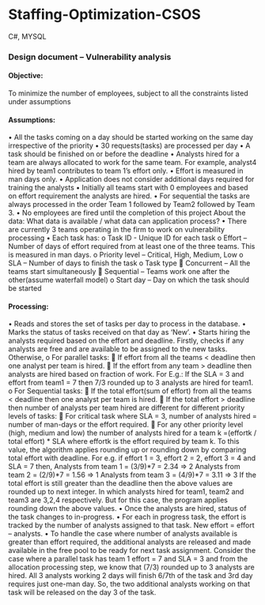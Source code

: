 # Staffing-Optimization-CSOS
C#, MYSQL
### Design document – Vulnerability analysis
#### Objective:
To minimize the number of employees, subject to all the constraints listed under assumptions
#### Assumptions:
•	All the tasks coming on a day should be started working on the same day irrespective of the priority
•	30 requests(tasks) are processed per day
•	A task should be finished on or before the deadline
•	Analysts hired for a team are always allocated to work for the same team. For example, analyst4 hired by team1 contributes to team 1’s effort only.
•	Effort is measured in man days only. 
•	Application does not consider additional days required for training the analysts
•	Initially all teams start with 0 employees and based on effort requirement the analysts are hired.
•	For sequential the tasks are always processed in the order Team 1 followed by Team2 followed by Team 3.
•	No employees are fired until the completion of this project
About the data:
What data is available / what data can application process?
•	There are currently 3 teams operating in the firm to work on vulnerability processing
•	Each task has:
o	Task ID  - Unique ID for each task
o	Effort – Number of days of effort required from at least one of the three teams.
This is measured in man days.
o	Priority level – Critical, High, Medium, Low
o	SLA – Number of days to finish the task
o	Task type 
	Concurrent – All the teams start simultaneously
	Sequential – Teams work one after the other(assume waterfall model)
o	Start day – Day on which the task should be started

#### Processing:
•	Reads and stores the set of tasks per day to process in the database.
•	Marks the status of tasks received on that day as ‘New’.
•	Starts hiring the analysts required based on the effort and deadline. Firstly, checks if any analysts are free and are available to be assigned to the new tasks. Otherwise,
o	For parallel tasks:
	If effort from all the teams < deadline then one analyst per team is hired.
	If the effort from any team > deadline then analysts are hired based on fraction of work. For E.g.: If the SLA = 3 and effort from team1 = 7 then 7/3 rounded up to 3 analysts are hired for team1.
o	For Sequential tasks:
	If the total effort(sum of effort) from all the teams < deadline then one analyst per team is hired.
	If the total effort > deadline then number of analysts per team hired are different for different priority levels of tasks:
	For critical task where SLA = 3, number of analysts hired = number of man-days or the effort required.
	For any other priority level (high, medium and low) the number of analysts hired for a team k =(effortk / total effort) * SLA where effortk is the effort required by team k. To this value, the algorithm applies rounding up or rounding down by comparing total effort with deadline.
For e.g. if effort 1 = 3, effort 2 = 2, effort 3 = 4 and SLA = 7 then,
	Analysts from team 1 = (3/9)*7 = 2.34 => 2
      Analysts from team 2 = (2/9)*7 = 1.56 => 1
      Analysts from team 3 = (4/9)*7 = 3.11 => 3
If the total effort is still greater than the deadline then the above values are rounded up to next integer. In which analysts hired for team1, team2 and team3 are 3,2,4 respectively. But for this case, the program applies rounding down the above values.
•	Once the analysts are hired, status of the task changes to in-progress.
•	For each in progress task, the effort is tracked by the number of analysts assigned to that task. New effort = effort – analysts. 
•	To handle the case where number of analysts available is greater than effort required, the additional analysts are released and made available in the free pool to be ready for next task assignment. 
Consider the case where a parallel task has team 1 effort = 7 and SLA = 3 and from the allocation processing step, we know that (7/3) rounded up to 3 analysts are hired. All 3 analysts working 2 days will finish 6/7th of the task and 3rd day requires just one-man day. So, the two additional analysts working on that task will be released on the day 3 of the task.

